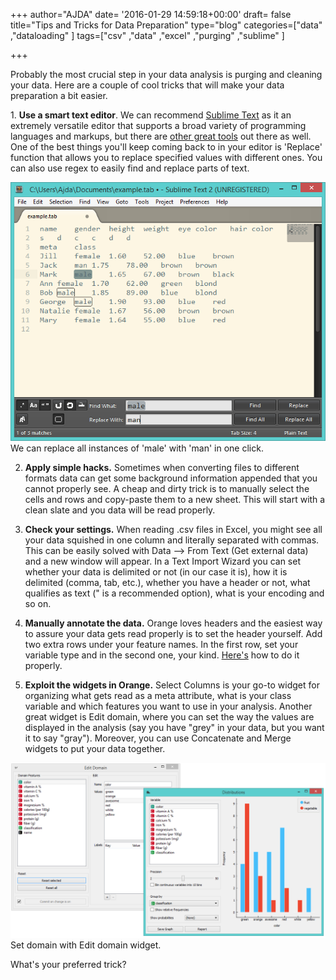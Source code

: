 +++
author="AJDA"
date= '2016-01-29 14:59:18+00:00'
draft= false
title="Tips and Tricks for Data Preparation"
type="blog"
categories=["data" ,"dataloading" ]
tags=["csv" ,"data" ,"excel" ,"purging" ,"sublime" ]

+++

Probably the most crucial step in your data analysis is purging and cleaning your data. Here are a couple of cool tricks that will make your data preparation a bit easier.



1. **Use a smart text editor**. We can recommend [Sublime Text](https://www.sublimetext.com/) as it an extremely versatile editor that supports a broad variety of programming languages and markups, but there are [other great tools](http://lifehacker.com/five-best-text-editors-1564907215) out there as well. One of the best things you'll keep coming back to in your editor is 'Replace' function that allows you to replace specified values with different ones. You can also use regex to easily find and replace parts of text.

![](/images/2016/01/blog-editing-data2.png)
We can replace all instances of 'male' with 'man' in one click.



2. **Apply simple hacks.** Sometimes when converting files to different formats data can get some background information appended that you cannot properly see. A cheap and dirty trick is to manually select the cells and rows and copy-paste them to a new sheet. This will start with a clean slate and you data will be read properly.



3. **Check your settings.** When reading .csv files in Excel, you might see all your data squished in one column and literally separated with commas. This can be easily solved with Data --> From Text (Get external data) and a new window will appear. In a Text Import Wizard you can set whether your data is delimited or not (in our case it is), how it is delimited (comma, tab, etc.), whether you have a header or not, what qualifies as text (" is a recommended option), what is your encoding and so on.



4. **Manually annotate the data.** Orange loves headers and the easiest way to assure your data gets read properly is to set the header yourself. Add two extra rows under your feature names. In the first row, set your variable type and in the second one, your kind. [Here's](http://orange-visual-programming.readthedocs.org/loading-your-data/index.html) how to do it properly.



5. **Exploit the widgets in Orange.** Select Columns is your go-to widget for organizing what gets read as a meta attribute, what is your class variable and which features you want to use in your analysis. Another great widget is Edit domain, where you can set the way the values are displayed in the analysis (say you have "grey" in your data, but you want it to say "gray"). Moreover, you can use Concatenate and Merge widgets to put your data together.

![](/images/2016/01/blog-editing-data1-2.png)
Set domain with Edit domain widget.



What's your preferred trick?
